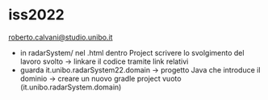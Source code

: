 # iss2022
roberto.calvani@studio.unibo.it

- in radarSystem/   nel .html dentro Project scrivere lo svolgimento del lavoro svolto -> linkare il codice tramite link relativi
- guarda it.unibo.radarSystem22.domain -> progetto Java che introduce il dominio -> creare un nuovo gradle project vuoto (it.unibo.radarSystem.domain)

